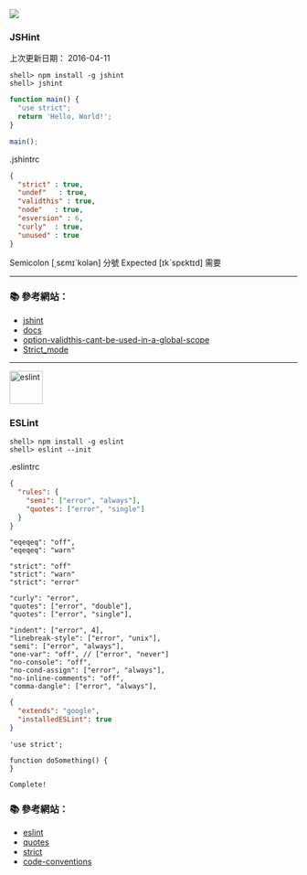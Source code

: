 
![](http://jshint.com/res/jshint.png) 

### JSHint

上次更新日期： 2016-04-11                            

```console
shell> npm install -g jshint
shell> jshint
```


```js
function main() {
  "use strict";
  return 'Hello, World!';
}

main();
```


.jshintrc
```json
{
  "strict" : true,
  "undef"   : true,
  "validthis" : true,
  "node"   : true,
  "esversion" : 6,
  "curly"  : true,
  "unused" : true
}
```

Semicolon [͵sɛmɪˋkolən] 分號
Expected [ɪkˋspɛktɪd] 需要


---

### :books: 參考網站：

- [jshint](https://www.npmjs.com/package/jshint)
- [docs](http://jshint.com/docs/options/)
- [option-validthis-cant-be-used-in-a-global-scope](https://jslinterrors.com/option-validthis-cant-be-used-in-a-global-scope)
- [Strict_mode](https://developer.mozilla.org/en-US/docs/Web/JavaScript/Reference/Strict_mode)

---

<img src="http://eslint.org/img/logo.svg" alt="eslint" width=58 height=58>

### ESLint 

```console
shell> npm install -g eslint
shell> eslint --init
```

.eslintrc
```json
{
  "rules": {
    "semi": ["error", "always"],
    "quotes": ["error", "single"]
  }
}
```

```
"eqeqeq": "off",
"eqeqeq": "warn"

"strict": "off"
"strict": "warn"
"strict": "error"

"curly": "error",
"quotes": ["error", "double"],
"quotes": ["error", "single"],

"indent": ["error", 4],
"linebreak-style": ["error", "unix"],
"semi": ["error", "always"],
"one-var": "off", // ["error", "never"]
"no-console": "off",
"no-cond-assign": ["error", "always"],
"no-inline-comments": "off",
"comma-dangle": ["error", "always"],

```



```json
{
  "extends": "google",
  "installedESLint": true
}
```

```
'use strict';
```


```
function doSomething() {
}
```

```
Complete!

```


### :books: 參考網站：

- [eslint](http://eslint.org/)
- [quotes](http://eslint.org/docs/rules/quotes)
- [strict](http://eslint.org/docs/rules/strict)
- [code-conventions](http://eslint.org/docs/developer-guide/code-conventions)